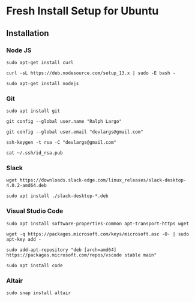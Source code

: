 # Fresh Install Setup for Ubuntu

## Installation

### Node JS
```
sudo apt-get install curl
```

```
curl -sL https://deb.nodesource.com/setup_13.x | sudo -E bash -
```

```
sudo apt-get install nodejs
```

### Git 
```
sudo apt install git
```
```
git config --global user.name "Ralph Largo"
```

```
git config --global user.email "devlargs@gmail.com"
```

```
ssh-keygen -t rsa -C "devlargs@gmail.com"
```

```
cat ~/.ssh/id_rsa.pub
```

### Slack
```
wget https://downloads.slack-edge.com/linux_releases/slack-desktop-4.0.2-amd64.deb
```

```
sudo apt install ./slack-desktop-*.deb
```

### Visual Studio Code
```
sudo apt install software-properties-common apt-transport-https wget
```

```
wget -q https://packages.microsoft.com/keys/microsoft.asc -O- | sudo apt-key add -
```

```
sudo add-apt-repository "deb [arch=amd64] https://packages.microsoft.com/repos/vscode stable main"
```

```
sudo apt install code
```

### Altair
```
sudo snap install altair
```














